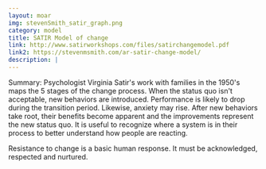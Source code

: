 ```yaml
---
layout: moar
img: stevenSmith_satir_graph.png
category: model
title: SATIR Model of change
link: http://www.satirworkshops.com/files/satirchangemodel.pdf
link2: https://stevenmsmith.com/ar-satir-change-model/
description: |
---
```

Summary: Psychologist Virginia Satir's work with families in the 1950's maps the 5 stages of the change process.
When the status quo isn't acceptable, new behaviors are introduced.
Performance is likely to drop during the transition period.  Likewise, anxiety may rise.
After new behaviors take root, their benefits become apparent and the improvements represent the new status quo.
It is useful to recognize where a system is in their process to better understand how people are reacting.

Resistance to change is a basic human response.  It must be acknowledged, respected and nurtured.
